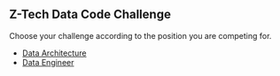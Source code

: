 ## Z-Tech Data Code Challenge

Choose your challenge according to the position you are competing for.


- [Data Architecture](https://github.com/ztech-company/ztech-data-code-challenge/blob/main/Data%20Architecture/Data%20Architecture%20Test.md)
- [Data Engineer](https://github.com/ztech-company/ztech-data-code-challenge/blob/main/Data%20Engineer/Data%20Engineer%20Test.md)

